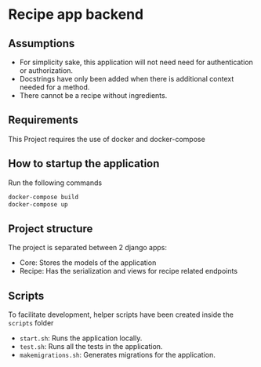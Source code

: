 # Recipe app backend

## Assumptions

- For simplicity sake, this application will not need need for authentication or authorization.
- Docstrings have only been added when there is additional context needed for a method.
- There cannot be a recipe without ingredients.

## Requirements

This Project requires the use of docker and docker-compose

## How to startup the application

Run the following commands

```sh
docker-compose build
docker-compose up
```

## Project structure

The project is separated between 2 django apps:

- Core: Stores the models of the application
- Recipe: Has the serialization and views for recipe related endpoints 

## Scripts

To facilitate development, helper scripts have been created inside the `scripts` folder  

- `start.sh`: Runs the application locally.
- `test.sh`: Runs all the tests in the application. 
- `makemigrations.sh`: Generates migrations for the application.
  